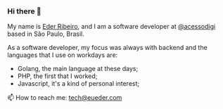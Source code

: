 ### Hi there 👋

My name is [Eder Ribeiro](https://twitter.com/oribeiroeder), and I am a software developer at [@acessodigi](https://twitter.com/acessodigi) based in São Paulo, Brasil.

As a software developer, my focus was always with backend and the languages that I use on workdays are:

- Golang, the main language at these days;
- PHP, the first that I worked;
- Javascript, it's a kind of personal interest;

📫 How to reach me: tech@eueder.com

<!--
**e-ribeiro/e-ribeiro** is a ✨ _special_ ✨ repository because its `README.md` (this file) appears on your GitHub profile.

Here are some ideas to get you started:

- 🔭 I’m currently working on ...
- 🌱 I’m currently learning ...
- 👯 I’m looking to collaborate on ...
- 🤔 I’m looking for help with ...
- 💬 Ask me about ...
- 📫 How to reach me: ...
- 😄 Pronouns: ...
- ⚡ Fun fact: ...
-->

